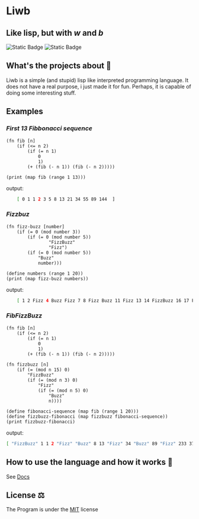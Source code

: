 # Liwb

## Like lisp, but with *w* and *b*

![Static Badge](https://img.shields.io/badge/cargo-1.77.2%20-blue)
![Static Badge](https://img.shields.io/badge/LICENSE-MIT-green)

## What's the projects about :book:
Liwb is a simple (and stupid) lisp like interpreted programming language.
It does not have a real purpose, i just made it for fun.
Perhaps, it is capable of doing some interesting stuff.

## Examples 

### *First 13 Fibbonacci sequence*
```liwb
(fn fib [n]
    (if (<= n 2)
        (if (= n 1) 
            0
            1)
        (+ (fib (- n 1)) (fib (- n 2)))))

(print (map fib (range 1 13)))
```
output:
```bash
    [ 0 1 1 2 3 5 8 13 21 34 55 89 144  ]
```

### *Fizzbuz*
```liwb
(fn fizz-buzz [number]
    (if (= 0 (mod number 3))
        (if (= 0 (mod number 5))
                "FizzBuzz"
                "Fizz")
        (if (= 0 (mod number 5))
            "Buzz"
            number)))

(define numbers (range 1 20))
(print (map fizz-buzz numbers))
```
output:
```bash
    [ 1 2 Fizz 4 Buzz Fizz 7 8 Fizz Buzz 11 Fizz 13 14 FizzBuzz 16 17 Fizz 19 Buzz  ]
```

### *FibFizzBuzz*

```liwb
(fn fib [n]
    (if (<= n 2)
        (if (= n 1) 
            0
            1)
        (+ (fib (- n 1)) (fib (- n 2)))))

(fn fizzbuzz [n]
    (if (= (mod n 15) 0)
        "FizzBuzz"
        (if (= (mod n 3) 0)
            "Fizz"
            (if (= (mod n 5) 0)
                "Buzz"
                n))))

(define fibonacci-sequence (map fib (range 1 20)))
(define fizzbuzz-fibonacci (map fizzbuzz fibonacci-sequence))
(print fizzbuzz-fibonacci)
```
output:

```bash
[ "FizzBuzz" 1 1 2 "Fizz" "Buzz" 8 13 "Fizz" 34 "Buzz" 89 "Fizz" 233 377 "Buzz" "Fizz" 1597 2584 4181]
```

## How to use the language and how it works :scroll:
See [Docs](./DOCS.md)

## License :balance_scale:
The Program is under the [MIT](./LICENSE) license
